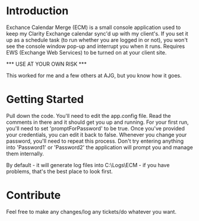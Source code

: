 # Introduction
Exchance Calendar Merge (ECM) is a small console application used to keep my Clarity Exchange calendar sync'd up with my client's.  If you set it up as a schedule task 
(to run whether you are logged in or not), you won't see the console window pop-up and interrupt you when it runs.  Requires EWS (Exchange Web Services) to be turned on
at your client site.

*** USE AT YOUR OWN RISK ***

This worked for me and a few others at AJG, but you know how it goes.  

# Getting Started
Pull down the code.  You'll need to edit the app.config file.  Read the comments in there and it should get you up and running.  For your first run, you'll need to set
'promptForPassword' to be true.  Once you've provided your credentials, you can edit it back to false.  Whenever you change your password, you'll need to repeat this 
process.  Don't try entering anything into 'Password1' or 'Password2' the application will prompt you and manage them internally.  

By default - it will generate log files into C:\Logs\ECM - if you have problems, that's the best place to look first.

# Contribute
Feel free to make any changes/log any tickets/do whatever you want.  

